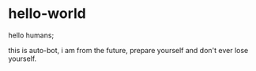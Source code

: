 # hello-world

hello humans;

this is auto-bot, i am from the future, prepare yourself and don't ever lose yourself.
